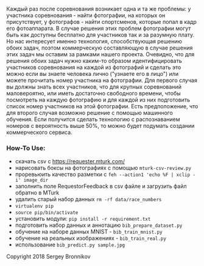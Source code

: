 Каждый раз после соревнования возникает одна и та же проблемы: у участника
соревнования - найти фотографии, на которых он присутствует, у фотографов -
найти спортсменов, которые попал в кадр его фотоаппарата. В случае решения этих
проблем фотографии могут быть как доступны бесплатно для участников так и за
разумную плату. Но нас интересует именно технология, способствующая решению
обоих задач, поэтом коммерческую составляющую в случае решения этих задач мы
оставим за рамками нашего проекта.  Очевидно, что для решения обоих задач нужно
каким-то образом идентифицировать участников соревнования на каждой из
фотографий и сделать это можно если вы знаете человека лично ("узнаете его в
лицо") или можете прочитать номер участника на фотографии.  Для первого случая
вы должны знать всех участников, что для крупных соревнований маловероятно, или
иметь достаточно свободного времени, чтобы посмотреть на каждую фотографию и
для каждой из них подготовить список номер участников на этой фотографии.  Есть
предположение, что для второго случая возможно решение с помощью машинного
обучения. Если получится сделать технологию с распознаванием номеров с
вероятность выше 50%, то можно будет подумать создании коммерческого сервиса.


### How-To Use:

- скачать csv с https://requester.mturk.com/
- нарисовать боксы на фотографиях с помощью ```mturk-csv-review.py```
- проревьюить качество разметки с ```feh --action1 'echo %F | xclip -i' image_dir```
- заполнить поле RequestorFeedback в csv файле и загрузить файл обратно в MTurk
- удалить старый набор данных ```rm -rf data/race_numbers```
- ```virtualenv pip```
- ```source pip/bin/activate```
- установить модули: ```pip install -r requirement.txt```
- подготовить набор данных и аннотацию ```bib_prepare_dataset.py```
- обучение на наборе данных MNIST - ```bib_train_mnist.py```
- обучение на реальных изображениях - ```bib_train_real.py```
- использование ```bib_predict.py sample.jpg```

Copyright 2018 Sergey Bronnikov
